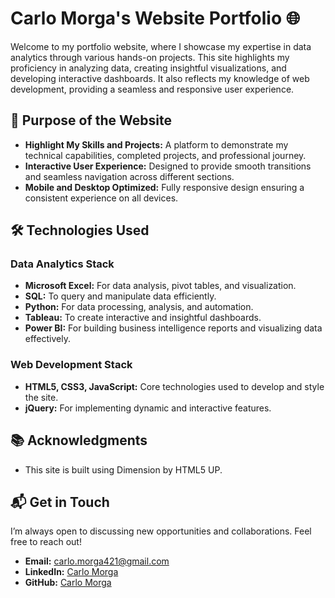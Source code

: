 # Carlo Morga's Website Portfolio 🌐

Welcome to my portfolio website, where I showcase my expertise in data analytics through various hands-on projects. This site highlights my proficiency in analyzing data, creating insightful visualizations, and developing interactive dashboards. It also reflects my knowledge of web development, providing a seamless and responsive user experience. 


## 🎯 Purpose of the Website
- **Highlight My Skills and Projects:** A platform to demonstrate my technical capabilities, completed projects, and professional journey.  
- **Interactive User Experience:** Designed to provide smooth transitions and seamless navigation across different sections.  
- **Mobile and Desktop Optimized:** Fully responsive design ensuring a consistent experience on all devices.

  
## 🛠️ Technologies Used
### Data Analytics Stack
- **Microsoft Excel:** For data analysis, pivot tables, and visualization.  
- **SQL:** To query and manipulate data efficiently.  
- **Python:** For data processing, analysis, and automation.  
- **Tableau:** To create interactive and insightful dashboards.  
- **Power BI:** For building business intelligence reports and visualizing data effectively.  

### Web Development Stack
- **HTML5, CSS3, JavaScript:** Core technologies used to develop and style the site.  
- **jQuery:** For implementing dynamic and interactive features.  

## 📚 Acknowledgments
- This site is built using Dimension by HTML5 UP.

## 📬 Get in Touch
I’m always open to discussing new opportunities and collaborations. Feel free to reach out!  
- **Email:** <a href="https://mail.google.com/mail/?view=cm&to=carlomorga421@gmail.com">carlo.morga421@gmail.com</a>
- **LinkedIn:** <a href="https://www.linkedin.com/in/carlo-morga-94b27b322/">Carlo Morga</a>
- **GitHub:** <a href="https://github.com/CarloMorga">Carlo Morga</a>



